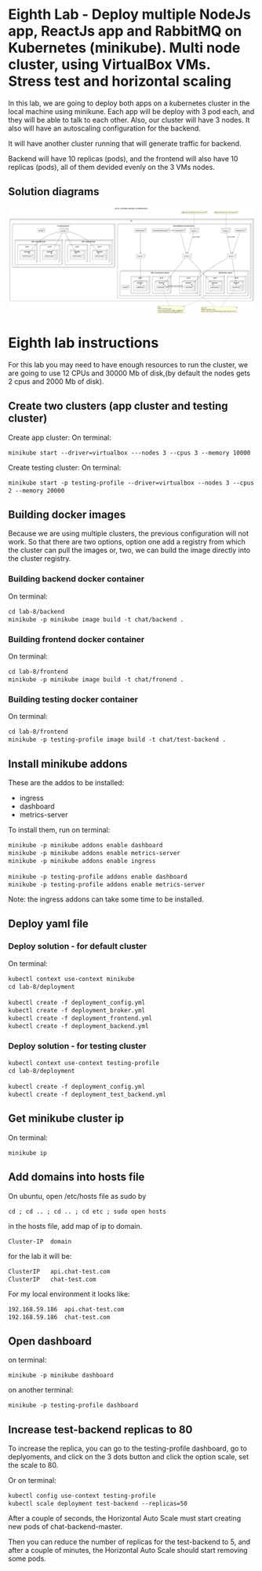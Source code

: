 # Eighth Lab - Deploy multiple NodeJs app, ReactJs app and RabbitMQ on Kubernetes (minikube). Multi node cluster, using VirtualBox VMs. Stress test and horizontal scaling

In this lab, we are going to deploy both apps on a kubernetes cluster in the local machine using minikune. Each app will be deploy with 3 pod each, and they will be able to talk to each other. Also, our cluster will have 3 nodes. It also will have an autoscaling configuration for the backend.

It will have another cluster running that will generate traffic for backend.

Backend will have 10 replicas (pods), and the frontend will also have 10 replicas (pods), all of them devided evenly on the 3 VMs nodes.


## Solution diagrams

![Deployment Diagram](./lab-images/diagram-lab-1.png)

# Eighth lab instructions

For this lab you may need to have enough resources to run the cluster, we are going to use 12 CPUs and 30000 Mb of disk,(by default the nodes gets 2 cpus and 2000 Mb of disk).

## Create two clusters (app cluster and testing cluster)

Create app cluster:
On terminal:

```
minikube start --driver=virtualbox ---nodes 3 --cpus 3 --memory 10000
```

Create testing cluster:
On terminal:

```
minikube start -p testing-profile --driver=virtualbox --nodes 3 --cpus 2 --memory 20000
```


## Building docker images

Because we are using multiple clusters, the previous configuration will not work. So that there are two options, option one add a registry from which the cluster can pull the images or, two, we can build the image directly into the cluster registry.

### Building backend docker container

On terminal:

```
cd lab-8/backend
minikube -p minikube image build -t chat/backend .

```

### Building frontend docker container

On terminal:
```
cd lab-8/frontend
minikube -p minikube image build -t chat/fronend .
```

### Building testing docker container

On terminal:
```
cd lab-8/frontend
minikube -p testing-profile image build -t chat/test-backend .
```

## Install minikube addons

These are the addos to be installed:
* ingress
* dashboard
* metrics-server

To install them, run on terminal:

```
minikube -p minikube addons enable dashboard
minikube -p minikube addons enable metrics-server
minikube -p minikube addons enable ingress

minikube -p testing-profile addons enable dashboard
minikube -p testing-profile addons enable metrics-server
```

Note: the ingress addons can take some time to be installed.

## Deploy yaml file

### Deploy solution - for default cluster

On terminal:

``` 
kubectl context use-context minikube
cd lab-8/deployment

kubectl create -f deployment_config.yml
kubectl create -f deployment_broker.yml
kubectl create -f deployment_frontend.yml
kubectl create -f deployment_backend.yml
```

### Deploy solution - for testing cluster

``` 
kubectl context use-context testing-profile
cd lab-8/deployment

kubectl create -f deployment_config.yml
kubectl create -f deployment_test_backend.yml
```

## Get minikube cluster ip

On terminal:

```
minikube ip
```

## Add domains into hosts file

On ubuntu, open /etc/hosts file as sudo by

```
cd ; cd .. ; cd .. ; cd etc ; sudo open hosts
```

in the hosts file, add map of ip to domain.
```
Cluster-IP  domain
```

for the lab it will be:

```
ClusterIP   api.chat-test.com
ClusterIP   chat-test.com
```

For my local environment it looks like:

```
192.168.59.186  api.chat-test.com
192.168.59.186  chat-test.com
```

## Open dashboard 

on terminal:

```
minikube -p minikube dashboard
```


on another terminal:

```
minikube -p testing-profile dashboard
```

## Increase test-backend replicas to 80

To increase the replica, you can go to the testing-profile dashboard, go to deplyoments, and click on the 3 dots button and click the option scale, set the scale to 80.

Or on terminal:

```
kubectl config use-context testing-profile
kubectl scale deployment test-backend --replicas=50
```


After a couple of seconds, the Horizontal Auto Scale must start creating new pods of chat-backend-master.


Then you can reduce the number of replicas for the test-backend to 5, and after a couple of minutes, the Horizontal Auto Scale should start removing some pods.